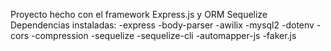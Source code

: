 Proyecto hecho con el framework Express.js y ORM Sequelize
Dependencias instaladas:
-express
-body-parser
-awilix
-mysql2
-dotenv
-cors
-compression
-sequelize
-sequelize-cli
-automapper-js
-faker.js
